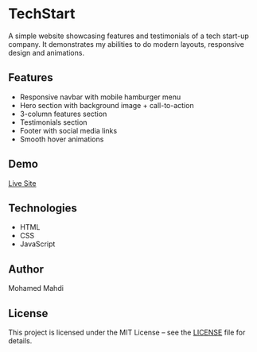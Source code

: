 # TechStart

A simple website showcasing features and testimonials of a tech start-up company. It demonstrates
my abilities to do modern layouts, responsive design and animations.

## Features
- Responsive navbar with mobile hamburger menu
- Hero section with background image + call-to-action
- 3-column features section
- Testimonials section
- Footer with social media links
- Smooth hover animations

## Demo
[Live Site](https://mahdi-dev1.github.io/tech-startup-landing-page/)

## Technologies
- HTML
- CSS
- JavaScript

## Author
Mohamed Mahdi

## License
This project is licensed under the MIT License – see the [LICENSE](LICENSE) file for details.
